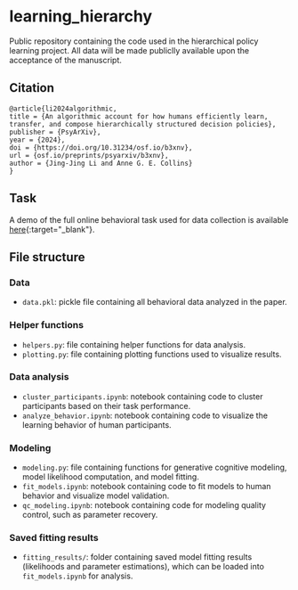# learning_hierarchy
Public repository containing the code used in the hierarchical policy learning project. All data will be made publiclly available upon the acceptance of the manuscript.


## Citation
 ```
@article{li2024algorithmic,
title = {An algorithmic account for how humans efficiently learn, transfer, and compose hierarchically structured decision policies},
publisher = {PsyArXiv},
year = {2024},
doi = {https://doi.org/10.31234/osf.io/b3xnv},
url = {osf.io/preprints/psyarxiv/b3xnv},
author = {Jing-Jing Li and Anne G. E. Collins}
}
 ```

## Task
A demo of the full online behavioral task used for data collection is available [here](https://experiments-ccn.berkeley.edu/learning_hierarchy_task_demo/exp.html?id=demo){:target="_blank"}.

## File structure

### Data
- `data.pkl`: pickle file containing all behavioral data analyzed in the paper.

### Helper functions
- `helpers.py`: file containing helper functions for data analysis. 
- `plotting.py`: file containing plotting functions used to visualize results. 

### Data analysis
- `cluster_participants.ipynb`: notebook containing code to cluster participants based on their task performance.
- `analyze_behavior.ipynb`: notebook containing code to visualize the learning behavior of human participants. 

### Modeling
- `modeling.py`: file containing functions for generative cognitive modeling, model likelihood computation, and model fitting.
- `fit_models.ipynb`: notebook containing code to fit models to human behavior and visualize model validation. 
- `qc_modeling.ipynb`: notebook containing code for modeling quality control, such as parameter recovery. 

### Saved fitting results
- `fitting_results/`: folder containing saved model fitting results (likelihoods and parameter estimations), which can be loaded into `fit_models.ipynb` for analysis. 
